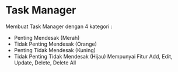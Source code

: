 # Task Manager 
Membuat Task Manager dengan 4 kategori :
- Penting Mendesak (Merah)
- Tidak Penting Mendesak (Orange)
- Penting Tidak Mendesak (Kuning)
- Tidak Penting Tidak Mendesak (Hijau)
Mempunyai Fitur Add, Edit, Update, Delete, Delete All